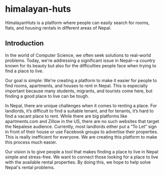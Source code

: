 # himalayan-huts

HimalayanHuts is a platform where people can easily search for rooms, flats, and housing rentals in different areas of Nepal.

## Introduction

In the world of Computer Science, we often seek solutions to real-world problems. Today, we're addressing a significant issue in Nepal—a country known for its beauty but also for the difficulties people face when trying to find a place to live.

Our goal is simple: We're creating a platform to make it easier for people to find rooms, apartments, and houses to rent in Nepal. This is especially important because many students, migrants, and tourists come here, but finding a good place to live can be tough.

In Nepal, there are unique challenges when it comes to renting a place. For landlords, it’s difficult to find a suitable tenant, and for tenants, it’s hard to find a vacant place to rent. While there are big platforms like apartments.com and Zillow in the US, there are no such websites that target the Nepalese audience. Currently, most landlords either put a “To Let” sign in front of their house or use Facebook groups to advertise their properties. This is really inefficient for everyone. We are creating this platform to make this process much easier.

Our vision is to give people a tool that makes finding a place to live in Nepal simple and stress-free. We want to connect those looking for a place to live with the available rental properties. By doing this, we hope to help solve Nepal's rental problems.
